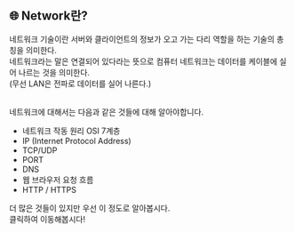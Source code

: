 ## 🌐 Network란?

네트워크 기술이란 서버와 클라이언트의 정보가 오고 가는 다리 역할을 하는 기술의 총칭을 의미한다. <br />
네트워크라는 말은 연결되어 있다라는 뜻으로 컴퓨터 네트워크는 데이터를 케이블에 실어 나르는 것을 의미한다.<br />
(무선 LAN은 전파로 데이터를 실어 나른다.)<br />
<br />

네트워크에 대해서는 다음과 같은 것들에 대해 알아야합니다.

-   네트워크 작동 원리 OSI 7계층
-   IP (Internet Protocol Address)
-   TCP/UDP
-   PORT
-   DNS
-   웹 브라우저 요청 흐름
-   HTTP / HTTPS

더 많은 것들이 있지만 우선 이 정도로 알아봅시다. <br />
클릭하여 이동해봅시다!


